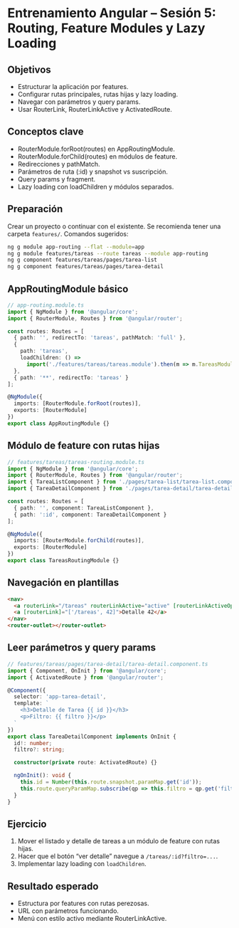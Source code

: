 # Entrenamiento Angular – Sesión 5: Routing, Feature Modules y Lazy Loading

## Objetivos
- Estructurar la aplicación por features.
- Configurar rutas principales, rutas hijas y lazy loading.
- Navegar con parámetros y query params.
- Usar RouterLink, RouterLinkActive y ActivatedRoute.

## Conceptos clave
- RouterModule.forRoot(routes) en AppRoutingModule.
- RouterModule.forChild(routes) en módulos de feature.
- Redirecciones y pathMatch.
- Parámetros de ruta (:id) y snapshot vs suscripción.
- Query params y fragment.
- Lazy loading con loadChildren y módulos separados.

## Preparación
Crear un proyecto o continuar con el existente. Se recomienda tener una carpeta `features/`.
Comandos sugeridos:
```bash
ng g module app-routing --flat --module=app
ng g module features/tareas --route tareas --module app-routing
ng g component features/tareas/pages/tarea-list
ng g component features/tareas/pages/tarea-detail
```

## AppRoutingModule básico
```ts
// app-routing.module.ts
import { NgModule } from '@angular/core';
import { RouterModule, Routes } from '@angular/router';

const routes: Routes = [
  { path: '', redirectTo: 'tareas', pathMatch: 'full' },
  {
    path: 'tareas',
    loadChildren: () =>
      import('./features/tareas/tareas.module').then(m => m.TareasModule)
  },
  { path: '**', redirectTo: 'tareas' }
];

@NgModule({
  imports: [RouterModule.forRoot(routes)],
  exports: [RouterModule]
})
export class AppRoutingModule {}
```

## Módulo de feature con rutas hijas
```ts
// features/tareas/tareas-routing.module.ts
import { NgModule } from '@angular/core';
import { RouterModule, Routes } from '@angular/router';
import { TareaListComponent } from './pages/tarea-list/tarea-list.component';
import { TareaDetailComponent } from './pages/tarea-detail/tarea-detail.component';

const routes: Routes = [
  { path: '', component: TareaListComponent },
  { path: ':id', component: TareaDetailComponent }
];

@NgModule({
  imports: [RouterModule.forChild(routes)],
  exports: [RouterModule]
})
export class TareasRoutingModule {}
```

## Navegación en plantillas
```html
<nav>
  <a routerLink="/tareas" routerLinkActive="active" [routerLinkActiveOptions]="{ exact: true }">Listado</a>
  <a [routerLink]="['/tareas', 42]">Detalle 42</a>
</nav>
<router-outlet></router-outlet>
```

## Leer parámetros y query params
```ts
// features/tareas/pages/tarea-detail/tarea-detail.component.ts
import { Component, OnInit } from '@angular/core';
import { ActivatedRoute } from '@angular/router';

@Component({
  selector: 'app-tarea-detail',
  template: `
    <h3>Detalle de Tarea {{ id }}</h3>
    <p>Filtro: {{ filtro }}</p>
  `
})
export class TareaDetailComponent implements OnInit {
  id!: number;
  filtro?: string;

  constructor(private route: ActivatedRoute) {}

  ngOnInit(): void {
    this.id = Number(this.route.snapshot.paramMap.get('id'));
    this.route.queryParamMap.subscribe(qp => this.filtro = qp.get('filtro') || '');
  }
}
```

## Ejercicio
1. Mover el listado y detalle de tareas a un módulo de feature con rutas hijas.
2. Hacer que el botón “ver detalle” navegue a `/tareas/:id?filtro=...`.
3. Implementar lazy loading con `loadChildren`.

## Resultado esperado
- Estructura por features con rutas perezosas.
- URL con parámetros funcionando.
- Menú con estilo activo mediante RouterLinkActive.